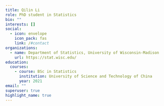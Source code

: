 ```yaml
---
title: Qilin Li
role: PhD student in Statistics
bio: ""
interests: []
social:
  - icon: envelope
    icon_pack: fas
    link: /#contact
organizations:
  - name: Department of Statistics, University of Wisconsin-Madison
    url: https://stat.wisc.edu/
education:
  courses:
    - course: BSc in Statistics
      institution: University of Science and Technology of China
      year: 2021
email: ""
superuser: true
highlight_name: true
---
```

